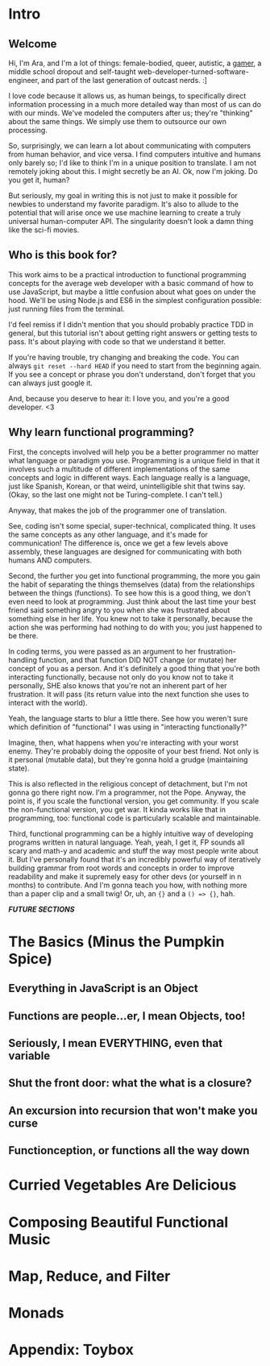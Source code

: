 # Intro
## Welcome
Hi, I'm Ara, and I'm a lot of things: female-bodied, queer, autistic, a [gamer](https://www.google.com/url?sa=t&rct=j&q=&esrc=s&source=web&cd=&cad=rja&uact=8&ved=0ahUKEwie5v6tsOPRAhXJwVQKHVNsCsgQyCkIHzAA&url=https%3A%2F%2Fwww.youtube.com%2Fwatch%3Fv%3DAjmJCy1ksYY&usg=AFQjCNGmFzoWKGXuA0WN_KyuNu7BMm0zkQ&sig2=Cfb1HHlebXM8j_4rJf7f7g), a middle school dropout and self-taught web-developer-turned-software-engineer, and part of the last generation of outcast nerds. :]

I love code because it allows us, as human beings, to specifically direct information processing in a much more detailed way than most of us can do with our minds. We've modeled the computers after us; they're "thinking" about the same things. We simply use them to outsource our own processing.

So, surprisingly, we can learn a lot about communicating with computers from human behavior, and vice versa. I find computers intuitive and humans only barely so; I'd like to think I'm in a unique position to translate. I am not remotely joking about this. I might secretly be an AI. Ok, now I'm joking. Do you get it, human?

But seriously, my goal in writing this is not just to make it possible for newbies to understand my favorite paradigm. It's also to allude to the potential that will arise once we use machine learning to create a truly universal human-computer API. The singularity doesn't look a damn thing like the sci-fi movies.

## Who is this book for?
This work aims to be a practical introduction to functional programming concepts for the average web developer with a basic command of how to use JavaScript, but maybe a little confusion about what goes on under the hood. We'll be using Node.js and ES6 in the simplest configuration possible: just running files from the terminal.

I'd feel remiss if I didn't mention that you should probably practice TDD in general, but this tutorial isn't about getting right answers or getting tests to pass. It's about playing with code so that we understand it better.

If you're having trouble, try changing and breaking the code. You can always `git reset --hard HEAD` if you need to start from the beginning again. If you see a concept or phrase you don't understand, don't forget that you can always just google it.

And, because you deserve to hear it: I love you, and you're a good developer. <3

## Why learn functional programming?

First, the concepts involved will help you be a better programmer no matter what language or paradigm you use. Programming is a unique field in that it involves such a multitude of different implementations of the same concepts and logic in different ways. Each language really is a language, just like Spanish, Korean, or that weird, unintelligible shit that twins say. (Okay, so the last one might not be Turing-complete. I can't tell.)

Anyway, that makes the job of the programmer one of translation.

See, coding isn't some special, super-technical, complicated thing. It uses the same concepts as any other language, and it's made for communication! The difference is, once we get a few levels above assembly, these languages are designed for communicating with both humans AND computers.

Second, the further you get into functional programming, the more you gain the habit of separating the things themselves (data) from the relationships between the things (functions). To see how this is a good thing, we don't even need to look at programming. Just think about the last time your best friend said something angry to you when she was frustrated about something else in her life. You knew not to take it personally, because the action she was performing had nothing to do with you; you just happened to be there.

In coding terms, you were passed as an argument to her frustration-handling function, and that function DID NOT change (or mutate) her concept of you as a person. And it's definitely a good thing that you're both interacting functionally, because not only do you know not to take it personally, SHE also knows that you're not an inherent part of her frustration. It will pass (its return value into the next function she uses to interact with the world).

Yeah, the language starts to blur a little there. See how you weren't sure which definition of "functional" I was using in "interacting functionally?"

Imagine, then, what happens when you're interacting with your worst enemy. They're probably doing the opposite of your best friend. Not only is it personal (mutable data), but they're gonna hold a grudge (maintaining state).

This is also reflected in the religious concept of detachment, but I'm not gonna go there right now. I'm a programmer, not the Pope. Anyway, the point is, if you scale the functional version, you get community. If you scale the non-functional version, you get war. It kinda works like that in programming, too: functional code is particularly scalable and maintainable.

Third, functional programming can be a highly intuitive way of developing programs written in natural language. Yeah, yeah, I get it, FP sounds all scary and math-y and academic and stuff the way most people write about it. But I've personally found that it's an incredibly powerful way of iteratively building grammar from root words and concepts in order to improve readability and make it supremely easy for other devs (or yourself in n months) to contribute. And I'm gonna teach you how, with nothing more than a paper clip and a small twig! Or, uh, an `{}` and a `() => {}`, hah.

***FUTURE SECTIONS***
# The Basics (Minus the Pumpkin Spice)
## Everything in JavaScript is an Object
## Functions are people...er, I mean Objects, too!
## Seriously, I mean EVERYTHING, even that variable
## Shut the front door: what the what is a closure?
## An excursion into recursion that won't make you curse
## Functionception, or functions all the way down

# Curried Vegetables Are Delicious

# Composing Beautiful Functional Music

# Map, Reduce, and Filter

# Monads

# Appendix: Toybox
